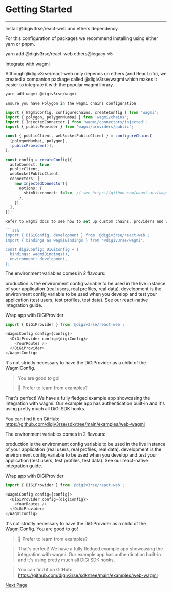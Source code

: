 # Getting Started
---

Install @digiv3rse/react-web and ethers dependency.

For this configuration of packages we recommend installing using either yarn or pnpm.

yarn add @digiv3rse/react-web ethers@legacy-v5

Integrate with wagmi

Although @digiv3rse/react-web only depends on ethers (and React ofc), we created a companion package called @digiv3rse/wagmi which makes it easier to integrate it with the popular wagmi library.

```zsh
yarn add wagmi @digiv3rse/wagmi

```
```typescript
Ensure you have Polygon in the wagmi chains configuration

import { WagmiConfig, configureChains, createConfig } from 'wagmi';
import { polygon, polygonMumbai } from 'wagmi/chains';
import { InjectedConnector } from 'wagmi/connectors/injected';
import { publicProvider } from 'wagmi/providers/public';

const { publicClient, webSocketPublicClient } = configureChains(
  [polygonMumbai, polygon],
  [publicProvider()],
);

const config = createConfig({
  autoConnect: true,
  publicClient,
  webSocketPublicClient,
  connectors: [
    new InjectedConnector({
      options: {
        shimDisconnect: false, // see https://github.com/wagmi-dev/wagmi/issues/2511
      },
    }),
  ],
});

Refer to wagmi docs to see how to set up custom chains, providers and work with their client.

```szh
import { DiGiConfig, development } from '@digiv3rse/react-web';
import { bindings as wagmiBindings } from '@digiv3rse/wagmi';

const digiConfig: DiGiConfig = {
  bindings: wagmiBindings(),
  environment: development,
};

````
The environment variables comes in 2 flavours:

production is the environment config variable to be used in the live instance of your application (real users, real profiles, real data).
development is the environment config variable to be used when you develop and test your application (test users, test profiles, test data).
See our react-native integration guide.

Wrap app with DiGiProvider

````typescript
import { DiGiProvider } from '@digiv3rse/react-web';

<WagmiConfig config={config}>
  <DiGiProvider config={digiConfig}>
    <YourRoutes />
  </DiGiProvider>
</WagmiConfig>

````
It's not strictly necessary to have the DiGiProvider as a child of the WagmiConfig.

> You are good to go!

> 📘
> Prefer to learn from examples?


That's perfect! We have a fully fledged example app showcasing the integration with wagmi. Our example app has authentication built-in and it's using pretty much all DiGi SDK hooks.

You can find it on GitHub: https://github.com/digiv3rse/sdk/tree/main/examples/web-wagmi

The environment variables comes in 2 flavours:

production is the environment config variable to be used in the live instance of your application (real users, real profiles, real data).
development is the environment config variable to be used when you develop and test your application (test users, test profiles, test data).
See our react-native integration guide.


Wrap app with DiGiProvider

```typescript
import { DiGiProvider } from '@digiv3rse/react-web';

<WagmiConfig config={config}>
  <DiGiProvider config={digiConfig}>
    <YourRoutes />
  </DiGiProvider>
</WagmiConfig>

```
It's not strictly necessary to have the DiGiProvider as a child of the WagmiConfig.
You are good to go!


> 📘
> Prefer to learn from examples?

> That's perfect! We have a fully fledged example app showcasing the integration with wagmi. Our example app has authentication built-in and it's using pretty much all DiGi SDK hooks.

> You can find it on GitHub: https://github.com/digiv3rse/sdk/tree/main/examples/web-wagmi

[Next Page](./digiclient-sdk-1.md)